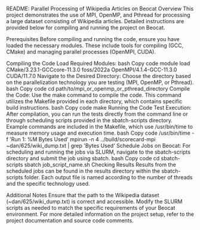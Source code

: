 README: Parallel Processing of Wikipedia Articles on Beocat
Overview
This project demonstrates the use of MPI, OpenMP, and Pthread for processing a large dataset consisting of Wikipedia articles. Detailed instructions are provided below for compiling and running the project on Beocat.

Prerequisites
Before compiling and running the code, ensure you have loaded the necessary modules. These include tools for compiling (GCC, CMake) and managing parallel processes (OpenMPI, CUDA).

Compiling the Code
Load Required Modules:
bash
Copy code
module load CMake/3.23.1-GCCcore-11.3.0 foss/2022a OpenMPI/4.1.4-GCC-11.3.0 CUDA/11.7.0
Navigate to the Desired Directory:
Choose the directory based on the parallelization technology you are testing (MPI, OpenMP, or Pthread).
bash
Copy code
cd path/to/mpi_or_openmp_or_pthread_directory
Compile the Code:
Use the make command to compile the code. This command utilizes the Makefile provided in each directory, which contains specific build instructions.
bash
Copy code
make
Running the Code
Test Execution:
After compilation, you can run the tests directly from the command line or through scheduling scripts provided in the sbatch-scripts directory. Example commands are included in the Makefile, which use /usr/bin/time to measure memory usage and execution time.
bash
Copy code
/usr/bin/time -f 'Run 1: %M Bytes Used' mpirun -n 4 ../build/scorecard-mpi ~dan/625/wiki_dump.txt | grep 'Bytes Used'
Schedule Jobs on Beocat:
For scheduling and running the jobs via SLURM, navigate to the sbatch-scripts directory and submit the job using sbatch.
bash
Copy code
cd sbatch-scripts
sbatch job_script_name.sh
Checking Results
Results from the scheduled jobs can be found in the results directory within the sbatch-scripts folder. Each output file is named according to the number of threads and the specific technology used.

Additional Notes
Ensure that the path to the Wikipedia dataset (~dan/625/wiki_dump.txt) is correct and accessible.
Modify the SLURM scripts as needed to match the specific requirements of your Beocat environment.
For more detailed information on the project setup, refer to the project documentation and source code comments.

